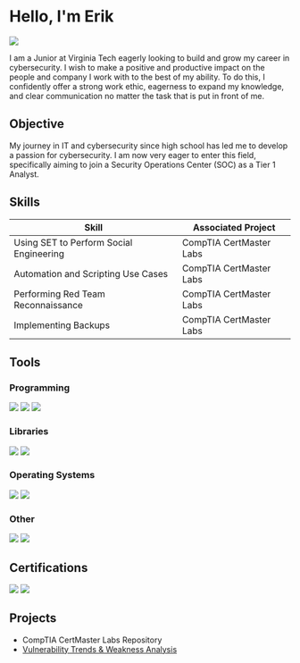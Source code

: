 # Hello, I'm Erik
<a href="https://www.linkedin.com/in/erikborahuynh" target="_blank">
  <img src="https://img.shields.io/badge/-LinkedIn-0072b1?&style=for-the-badge&logo=linkedin&logoColor=white" />
</a>


I am a Junior at Virginia Tech eagerly looking to build and grow my career in cybersecurity. I wish to make a positive and productive impact on the people and company I work with to the best of my ability. To do this, I confidently offer a strong work ethic, eagerness to expand my knowledge, and clear communication no matter the task that is put in front of me.

## Objective
My journey in IT and cybersecurity since high school has led me to develop a passion for cybersecurity. I am now very eager to enter this field, specifically aiming to join a Security Operations Center (SOC) as a Tier 1 Analyst.

## Skills

| Skill                                         | Associated Project         |
|-----------------------------------------------|----------------------------|
| Using SET to Perform Social Engineering         | CompTIA CertMaster Labs|
| Automation and Scripting Use Cases              | CompTIA CertMaster Labs|
| Performing Red Team Reconnaissance              | CompTIA CertMaster Labs|
| Implementing Backups                            | CompTIA CertMaster Labs|

## Tools

### Programming
<div>
    <img src="https://img.shields.io/badge/-Python-3776AB?&style=for-the-badge&logo=Python&logoColor=white" />
    <img src="https://img.shields.io/badge/-SQL-336791?style=for-the-badge&logo=MySQL&logoColor=white" />
    <img src="https://img.shields.io/badge/-Bash-4EAA25?&style=for-the-badge&logo=GNU%20Bash&logoColor=white" />
</div>

### Libraries
<div>
    <img src="https://img.shields.io/badge/-Pandas-150458?style=for-the-badge&logo=pandas&logoColor=white" />
    <img src="https://img.shields.io/badge/-NumPy-013243?style=for-the-badge&logo=NumPy&logoColor=white" />
</div>

### Operating Systems
<div>
    <img src="https://img.shields.io/badge/-Kali%20Linux-557C94?style=for-the-badge&logo=Kali%20Linux&logoColor=white" />
    <img src="https://img.shields.io/badge/-Windows-0078D6?style=for-the-badge&logo=Windows&logoColor=white" />
</div>

### Other
<div>
    <img src="https://img.shields.io/badge/-Office%20365-EB3C00?style=for-the-badge&logo=Microsoft%20Office&logoColor=white" />
    <img src="https://img.shields.io/badge/-Wireshark-1679A7?style=for-the-badge&logo=Wireshark&logoColor=white" />
</div>

## Certifications
<div>
<img src="https://img.shields.io/badge/-Security%2B-FF0000?&style=for-the-badge&logo=CompTIA&logoColor=white" />
<img src="https://img.shields.io/badge/-Google%20Cybersecurity%20Certificate-34A853?style=for-the-badge&logo=Google&logoColor=white" />
</div>

## Projects
- CompTIA CertMaster Labs Repository
- [Vulnerability Trends & Weakness Analysis](https://github.com/ErikBoraHuynh/Vulnerability-Trends-Weakness-Analysis/blob/main/README.md)

